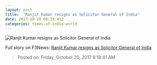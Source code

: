 ```yaml
---
layout: post
title:  "Ranjit Kumar resigns as Solicitor General of India"
date: 2017-10-20 08:19:41Z
categories: times-of-india-world
---
```


![Ranjit Kumar resigns as Solicitor General of India](https://static.toiimg.com/photo/msid-61151875/61151875.jpg?94076)




Full story on F3News: [Ranjit Kumar resigns as Solicitor General of India](http://www.f3nws.com/n/WxjrWB)

> Posted on: Friday, October 20, 2017 8:19:41 AM
